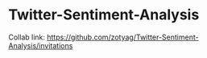 # Twitter-Sentiment-Analysis

Collab link:
https://github.com/zotyag/Twitter-Sentiment-Analysis/invitations



